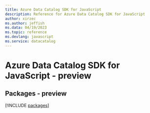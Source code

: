 ```yaml
---
title: Azure Data Catalog SDK for JavaScript
description: Reference for Azure Data Catalog SDK for JavaScript
author: xirzec
ms.author: jeffish
ms.data: 04/19/2023
ms.topic: reference
ms.devlang: javascript
ms.service: datacatalog
---
```

# Azure Data Catalog SDK for JavaScript - preview
## Packages - preview
[!INCLUDE [packages](data-catalog-index.md)]